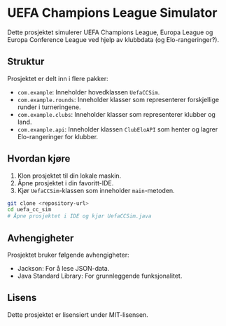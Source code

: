 # UEFA Champions League Simulator

Dette prosjektet simulerer UEFA Champions League, Europa League og Europa Conference League ved hjelp av klubbdata (og Elo-rangeringer?).

## Struktur

Prosjektet er delt inn i flere pakker:

- `com.example`: Inneholder hovedklassen `UefaCCSim`.
- `com.example.rounds`: Inneholder klasser som representerer forskjellige runder i turneringene.
- `com.example.clubs`: Inneholder klasser som representerer klubber og land.
- `com.example.api`: Inneholder klassen `ClubEloAPI` som henter og lagrer Elo-rangeringer for klubber.

## Hvordan kjøre

1. Klon prosjektet til din lokale maskin.
2. Åpne prosjektet i din favoritt-IDE.
3. Kjør `UefaCCSim`-klassen som inneholder `main`-metoden.

```bash
git clone <repository-url>
cd uefa_cc_sim
# Åpne prosjektet i IDE og kjør UefaCCSim.java
```

## Avhengigheter

Prosjektet bruker følgende avhengigheter:

- Jackson: For å lese JSON-data.
- Java Standard Library: For grunnleggende funksjonalitet.

## Lisens

Dette prosjektet er lisensiert under MIT-lisensen.